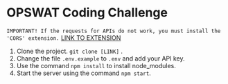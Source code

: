 # OPSWAT Coding Challenge

`IMPORTANT! If the requests for APIs do not work, you must install the 'CORS' extension.` [LINK TO EXTENSION](https://chrome.google.com/webstore/detail/allow-cors-access-control/lhobafahddgcelffkeicbaginigeejlf)


1) Clone the project. `git clone [LINK]` . 
2) Change the file `.env.example` to `.env` and add your API key.
3) Use the command `npm install` to install node_modules.
4) Start the server using the command `npm start`.
